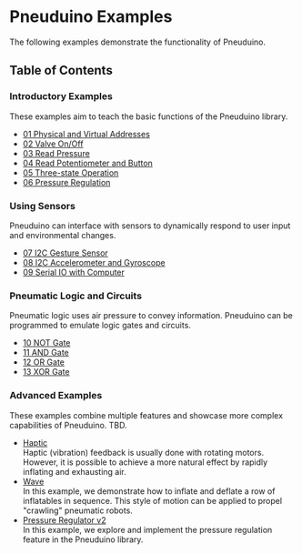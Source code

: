 # Pneuduino Examples
The following examples demonstrate the functionality of Pneuduino.

## Table of Contents

### Introductory Examples
These examples aim to teach the basic functions of the Pneuduino library.
* [01 Physical and Virtual Addresses](./PhysicalVirtualAddresses)
* [02 Valve On/Off](./ValveOnOff)
* [03 Read Pressure](./ReadPressure)
* [04 Read Potentiometer and Button](./ReadPotButton)
* [05 Three-state Operation](./ThreeState)
* [06 Pressure Regulation](./PressureRegulator)
### Using Sensors
Pneuduino can interface with sensors to dynamically respond to user input and environmental changes.
* [07 I2C Gesture Sensor](./GestureSensor)
* [08 I2C Accelerometer and Gyroscope](./AccelerometerGyroscope)
* [09 Serial IO with Computer](./SerialIO)
### Pneumatic Logic and Circuits
Pneumatic logic uses air pressure to convey information. Pneuduino can be programmed to emulate logic gates and circuits.
* [10 NOT Gate](./NotGate)
* [11 AND Gate](./AndGate)
* [12 OR Gate](./OrGate)
* [13 XOR Gate](./XorGate)
### Advanced Examples
These examples combine multiple features and showcase more complex capabilities of Pneuduino. TBD.
* [Haptic](#haptic)</br>
Haptic (vibration) feedback is usually done with rotating motors. However, it is possible to achieve a more natural effect by rapidly inflating and exhausting air.
* [Wave](#wave)</br>
In this example, we demonstrate how to inflate and deflate a row of inflatables in sequence. This style of motion can be applied to propel &quot;crawling&quot; pneumatic robots.
* [Pressure Regulator v2](#pressure-regulator-v2)</br>
In this example, we explore and implement the pressure regulation feature in the Pneuduino library.
